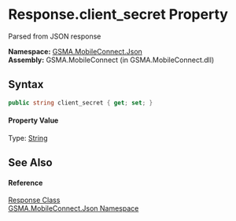 Response.client_secret Property
===============================
Parsed from JSON response

**Namespace:** [GSMA.MobileConnect.Json][1]  
**Assembly:** GSMA.MobileConnect (in GSMA.MobileConnect.dll)

Syntax
------

```csharp
public string client_secret { get; set; }
```

#### Property Value
Type: [String][2]

See Also
--------

#### Reference
[Response Class][3]  
[GSMA.MobileConnect.Json Namespace][1]  

[1]: ../README.md
[2]: http://msdn.microsoft.com/en-us/library/s1wwdcbf
[3]: README.md
[4]: ../../_icons/Help.png